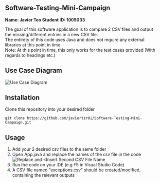 ## Software-Testing-Mini-Campaign
**Name: Javier Teo
Student ID: 1005033**

The goal of this software application is to compare 2 CSV files and output the missing/different entries in a new CSV file.  
The entirety of this code uses Java and does not require any external libraries at this point in time.  
Note: At this point in time, this only works for the test cases provided (With regards to headings etc.)  
## Use Case Diagram
![Use Case Diagram](https://i.imgur.com/7pSKZ9p.jpeg)
## Installation
Clone this repository into your desired folder

`git clone https://github.com/javiertzr01/Software-Testing-Mini-Campaign.git`

## Usage
1. Add your 2 desired csv files to the same folder
2. Open App.java and replace the names of the csv file in the code
![Replace <Insert First CSV File Name> and <Insert Second CSV File Name](https://i.imgur.com/Q1hmqk7.png)
3. Run the code on your IDE (e.g F5 in Visual Studio Code)
4.  A CSV file named "exceptions.csv" should be created/modified, containing the relevant outputs
